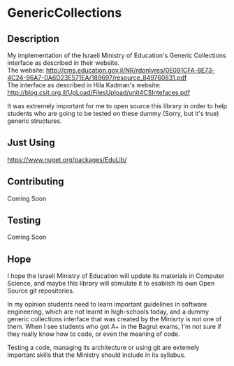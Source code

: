 # GenericCollections
## Description
My implementation of the Israeli Ministry of Education's Generic Collections interface as described in their website.
<br />
The website: http://cms.education.gov.il/NR/rdonlyres/0E091CFA-8E73-4C24-96A7-0A6D23E571EA/189697/resource_849760831.pdf
<br />
The interface as described in Hila Kadman's website: http://blog.csit.org.il/UpLoad/FilesUpload/unit4CSIntefaces.pdf

It was extremely important for me to open source this library in order to help students who are going to be tested on these dummy (Sorry, but it's true) generic structures.

## Just Using
https://www.nuget.org/packages/EduLib/

## Contributing
Coming Soon

## Testing
Coming Soon

## Hope
I hope the Israeli Ministry of Education will update its materials in Computer Science, and maybe this library will stimulate it to esablish its own Open Source git repositories.

In my opinion students need to learn important guidelines in software engineering, which are not learnt in high-schools today, and a dummy generic collections interface that was created by the Minisrty is not one of them. When I see students who got A+ in the Bagrut exams, I'm not sure if they really know how to code, or even the meaning of code.

Testing a code, managing its architecture or using git are extemely important skills that the Ministry should include in its syllabus.
